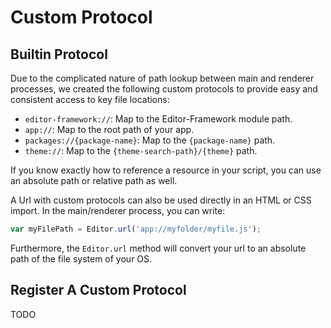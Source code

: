 # Custom Protocol

## Builtin Protocol

Due to the complicated nature of path lookup between main and renderer processes, we created the following custom protocols to provide easy and consistent access to key file locations:

  - `editor-framework://`: Map to the Editor-Framework module path.
  - `app://`: Map to the root path of your app.
  - `packages://{package-name}`: Map to the `{package-name}` path.
  - `theme://`: Map to the `{theme-search-path}/{theme}` path.

If you know exactly how to reference a resource in your script, you can use an absolute path or relative path as well.

A Url with custom protocols can also be used directly in an HTML or CSS import. In the main/renderer process, you can write:

```js
var myFilePath = Editor.url('app://myfolder/myfile.js');
```

Furthermore, the `Editor.url` method will convert your url to an absolute path of the file system of your OS.

## Register A Custom Protocol

TODO
